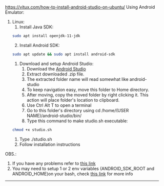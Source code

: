 https://vitux.com/how-to-install-android-studio-on-ubuntu/
 Using Android Emulator:
   1. Linux:
      1. Install Java SDK:
      ```sh
      sudo apt install openjdk-11-jdk
      ```
      2. Install Android SDK: 
      ```sh
      sudo apt update && sudo apt install android-sdk
      ```
      1. Download and setup Android Studio:
         1. Download the [Android Studio](https://developer.android.com/studio#Other)
         2. Extract downloaded .zip file.
         3. The extracted folder name will read somewhat like android-studio
         4. To keep navigation easy, move this folder to Home directory.
         5. After moving, copy the moved folder by right clicking it. This action will place folder's location to clipboard.
         6. Use Ctrl Alt T to open a terminal
         7. Go to this folder's directory using cd /home/(USER NAME)/android-studio/bin/
         8. Type this command to make studio.sh executable:
        ```sh
        chmod +x studio.sh
        ```
         1. Type ./studio.sh
         2.  Follow installation instructions

OBS.: 
1. If you have any problems refer to [this link](https://stackoverflow.com/questions/34556884/how-to-install-android-sdk-on-ubuntu)
2. You may need to setup 1 or 2 env variables (ANDROID_SDK_ROOT and ANDROID_HOME)on your bash, check [this link](https://stackoverflow.com/questions/48510124/panic-cannot-find-avd-system-path-please-define-android-sdk-root-in-windows-1) for more info

____